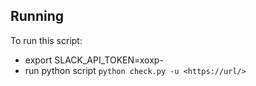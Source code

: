 ## Running

To run this script:
- export SLACK_API_TOKEN=xoxp-<SLACK TOKEN HERE>
- run python script
 `python check.py -u <https://url/>`
